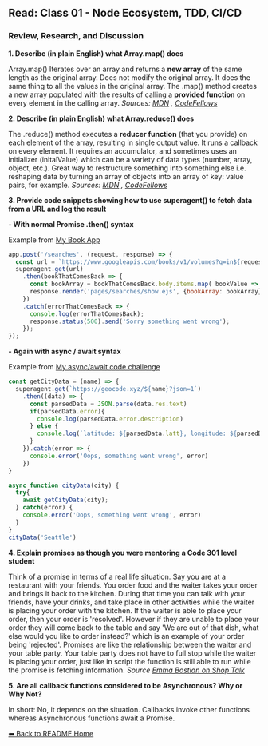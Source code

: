 ## Read: Class 01 - Node Ecosystem, TDD, CI/CD

### Review, Research, and Discussion

**1. Describe (in plain English) what Array.map() does**

Array.map() Iterates over an array and returns a **new array** of the same length as the original array. Does not modify the original array. It does the same thing to all the values in the original array. The .map() method creates a new array populated with the results of calling a **provided function** on every element in the calling array. *Sources: [MDN](https://developer.mozilla.org/en-US/docs/Web/JavaScript/Reference/Global_Objects/Array/map) , [CodeFellows](https://codefellows.github.io/code-301-guide/curriculum/class-07/challenges/)*


**2. Describe (in plain English) what Array.reduce() does**

The .reduce() method executes a **reducer function** (that you provide) on each element of the array, resulting in single output value. It runs a callback on every element. It requires an accumulator, and sometimes uses an initializer (initalValue) which can be a variety of data types (number, array, object, etc.). Great way to restructure something into something else i.e. reshaping data by turning an array of objects into an array of key: value pairs, for example. *Sources: [MDN](https://developer.mozilla.org/en-US/docs/Web/JavaScript/Reference/Global_Objects/Array/reduce) , [CodeFellows](https://codefellows.github.io/code-301-guide/curriculum/class-09/challenges/)*

**3. Provide code snippets showing how to use superagent() to fetch data from a URL and log the result**

  **- With normal Promise .then() syntax**
  
  Example from [My Book App](https://github.com/LydiaMT/book_app)
  ```js
  app.post('/searches', (request, response) => {
    const url = `https://www.googleapis.com/books/v1/volumes?q=in${request.body.search}:${request.body.search_input}`;
    superagent.get(url)
      .then(bookThatComesBack => {
        const bookArray = bookThatComesBack.body.items.map( bookValue => new Books(bookValue));
        response.render('pages/searches/show.ejs', {bookArray: bookArray});
      })
      .catch(errorThatComesBack => {
        console.log(errorThatComesBack);
        response.status(500).send('Sorry something went wrong');
      });
  });
  ```

  **- Again with async / await syntax**
  
  Example from [My async/await code challenge](https://replit.com/@LydiaMinehanTub/AsyncAwait)
  ```js
  const getCityData = (name) => {
    superagent.get(`https://geocode.xyz/${name}?json=1`)
      .then((data) => {
        const parsedData = JSON.parse(data.res.text)
        if(parsedData.error){
          console.log(parsedData.error.description)
        } else {
          console.log(`latitude: ${parsedData.latt}, longitude: ${parsedData.longt}`)
        }
      }).catch(error => {
        console.error('Oops, something went wrong', error)
      }) 
  }

  async function cityData(city) {
    try{
      await getCityData(city);
    } catch(error) {
      console.error('Oops, something went wrong', error)
    }
  }
  cityData('Seattle')
  ```
**4. Explain promises as though you were mentoring a Code 301 level student**

Think of a promise in terms of a real life situation. Say you are at a restaurant with your friends. You order food and the waiter takes your order and brings it back to the kitchen. During that time you can talk with your friends, have your drinks, and take place in other activities while the waiter is placing your order with the kitchen. If the waiter is able to place your order, then your order is 'resolved'. However if they are unable to place your order they will come back to the table and say 'We are out of that dish, what else would you like to order instead?' which is an example of your order being 'rejected'. Promises are like the relationship between the waiter and your table party. Your table party does not have to full stop while the waiter is placing your order, just like in script the function is still able to run while the promise is fetching information. *Source [Emma Bostian on Shop Talk](https://shoptalkshow.com/458/)*

**5. Are all callback functions considered to be Asynchronous? Why or Why Not?**

In short: No, it depends on the situation. Callbacks invoke other functions whereas Asynchronous functions await a Promise. 

[⬅ Back to README Home](README.md)
